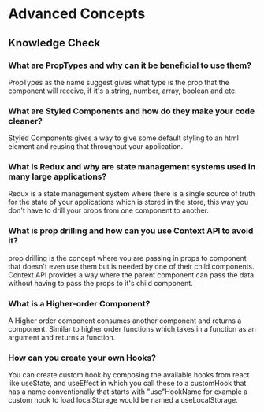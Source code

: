# Advanced Concepts

## Knowledge Check

### What are PropTypes and why can it be beneficial to use them?

PropTypes as the name suggest gives what type is the prop that the component will receive, if it's a string, number, array, boolean and etc.

### What are Styled Components and how do they make your code cleaner?

Styled Components gives a way to give some default styling to an html element and reusing that throughout your application.

### What is Redux and why are state management systems used in many large applications?

Redux is a state management system where there is a single source of truth for the state of your applications which is stored in the store, this way you don't have to drill your props from one component to another.

### What is prop drilling and how can you use Context API to avoid it?

prop drilling is the concept where you are passing in props to component that doesn't even use them but is needed by one of their child components. Context API provides a way where the parent component can pass the data without having to pass the props to it's child component.

### What is a Higher-order Component?

A Higher order component consumes another component and returns a component. Similar to higher order functions which takes in a function as an argument and returns a function.

### How can you create your own Hooks?

You can create custom hook by composing the available hooks from react like useState, and useEffect in which you call these to a customHook that has a name conventionally that starts with "use"HookName for example a custom hook to load localStorage would be named a useLocalStorage.